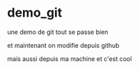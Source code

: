 # demo_git
une demo de git
tout se passe bien 

et maintenant on modifie depuis github

mais aussi depuis ma machine et c'est cool
